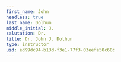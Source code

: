 ```yaml
---
first_name: John
headless: true
last_name: Dolhun
middle_initial: J.
salutation: Dr.
title: Dr. John J. Dolhun
type: instructor
uid: ed99dc94-b13d-f3e1-77f3-03eefe50c60c
---
```

